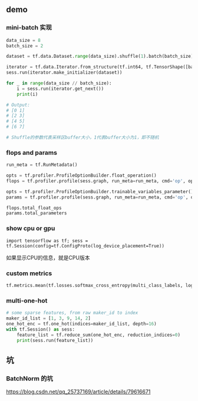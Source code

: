## demo

### mini-batch 实现

```python
data_size = 8
batch_size = 2

dataset = tf.data.Dataset.range(data_size).shuffle(1).batch(batch_size)

iterator = tf.data.Iterator.from_structure(tf.int64, tf.TensorShape([batch_size, ]))
sess.run(iterator.make_initializer(dataset))

for _ in range(data_size // batch_size):
    i = sess.run(iterator.get_next())
    print(i)

# Output:
# [0 1]
# [2 3]
# [4 5]
# [6 7]

# Shuffle的参数代表采样区buffer大小，1代表buffer大小为1，即不随机
```

### flops and params

```python
run_meta = tf.RunMetadata()

opts = tf.profiler.ProfileOptionBuilder.float_operation()    
flops = tf.profiler.profile(sess.graph, run_meta=run_meta, cmd='op', options=opts)

opts = tf.profiler.ProfileOptionBuilder.trainable_variables_parameter()    
params = tf.profiler.profile(sess.graph, run_meta=run_meta, cmd='op', options=opts)

flops.total_float_ops
params.total_parameters
```

### show cpu or gpu

```shell
import tensorflow as tf; sess = tf.Session(config=tf.ConfigProto(log_device_placement=True))
```

如果显示CPU的信息，就是CPU版本

### custom metrics

```python
tf.metrics.mean(tf.losses.softmax_cross_entropy(multi_class_labels, logits, loss_collection=None))
```

### multi-one-hot

```python
# some sparse features, from raw maker_id to index
maker_id_list = [1, 3, 9, 14, 2]
one_hot_enc = tf.one_hot(indices=maker_id_list, depth=16)
with tf.Session() as sess:
    feature_list = tf.reduce_sum(one_hot_enc, reduction_indices=0)
    print(sess.run(feature_list))
```


## 坑

### BatchNorm 的坑

https://blog.csdn.net/qq_25737169/article/details/79616671

